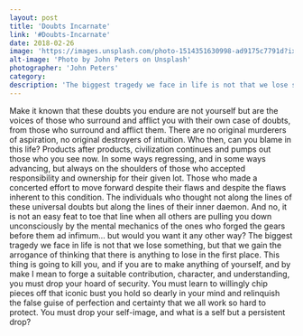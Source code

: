 ```yaml
---
layout: post
title: 'Doubts Incarnate'
link: '#Doubts-Incarnate'
date: 2018-02-26
image: 'https://images.unsplash.com/photo-1514351630998-ad9175c7791d?ixlib=rb-0.3.5&ixid=eyJhcHBfaWQiOjEyMDd9&s=23fa2a329c90ca07666307e6033f8076&auto=format&fit=crop&w=2767&q=80'
alt-image: 'Photo by John Peters on Unsplash'
photographer: 'John Peters'
category:
description: 'The biggest tragedy we face in life is not that we lose something, but that we gain the arrogance of thinking that there is anything to lose in the first place.'
---
```


Make it known that these doubts you endure are not yourself but are the voices of those who surround and afflict you with their own case of doubts, from those who surround and afflict them. There are no original murderers of aspiration, no original destroyers of intuition. Who then, can you blame in this life? Products after products, civilization continues and pumps out those who you see now. In some ways regressing, and in some ways advancing, but always on the shoulders of those who accepted responsibility and ownership for their given lot. Those who made a concerted effort to move forward despite their flaws and despite the flaws inherent to this condition. The individuals who thought not along the lines of these universal doubts but along the lines of their inner daemon. And no, it is not an easy feat to toe that line when all others are pulling you down unconsciously by the mental mechanics of the ones who forged the gears before them ad infimum… but would you want it any other way? The biggest tragedy we face in life is not that we lose something, but that we gain the arrogance of thinking that there is anything to lose in the first place. This thing is going to kill you, and if you are to make anything of yourself, and by make I mean to forge a suitable contribution, character, and understanding, you must drop your hoard of security. You must learn to willingly chip pieces off that iconic bust you hold so dearly in your mind and relinquish the false guise of perfection and certainty that we all work so hard to protect. You must drop your self-image, and what is a self but a persistent drop?